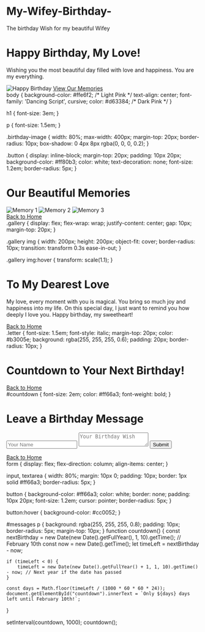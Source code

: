 # My-Wifey-Birthday-
The birthday Wish for my beautiful Wifey
<!DOCTYPE html>
<html lang="en">
<head>
    <meta charset="UTF-8">
    <meta name="viewport" content="width=device-width, initial-scale=1.0">
    <title>Happy Birthday, My Love</title>
    <link rel="stylesheet" href="styles.css">
</head>
<body>
    <div class="container">
        <h1>Happy Birthday, My Love!</h1>
        <p>Wishing you the most beautiful day filled with love and happiness. You are my everything.</p>
        <img src="birthday-image.jpg" alt="Happy Birthday" class="birthday-image">
        <a href="gallery.html" class="button">View Our Memories</a>
    </div>
</body>
</html>
body {
    background-color: #ffe6f2; /* Light Pink */
    text-align: center;
    font-family: 'Dancing Script', cursive;
    color: #d63384; /* Dark Pink */
}

h1 {
    font-size: 3em;
}

p {
    font-size: 1.5em;
}

.birthday-image {
    width: 80%;
    max-width: 400px;
    margin-top: 20px;
    border-radius: 10px;
    box-shadow: 0 4px 8px rgba(0, 0, 0, 0.2);
}

.button {
    display: inline-block;
    margin-top: 20px;
    padding: 10px 20px;
    background-color: #ff80b3;
    color: white;
    text-decoration: none;
    font-size: 1.2em;
    border-radius: 5px;
}
<!DOCTYPE html>
<html lang="en">
<head>
    <meta charset="UTF-8">
    <meta name="viewport" content="width=device-width, initial-scale=1.0">
    <title>Our Memories</title>
    <link rel="stylesheet" href="styles.css">
</head>
<body>
    <div class="container">
        <h1>Our Beautiful Memories</h1>
        <div class="gallery">
            <img src="img1.jpg" alt="Memory 1">
            <img src="img2.jpg" alt="Memory 2">
            <img src="img3.jpg" alt="Memory 3">
        </div>
        <a href="index.html" class="button">Back to Home</a>
    </div>
</body>
</html>
.gallery {
    display: flex;
    flex-wrap: wrap;
    justify-content: center;
    gap: 10px;
    margin-top: 20px;
}

.gallery img {
    width: 200px;
    height: 200px;
    object-fit: cover;
    border-radius: 10px;
    transition: transform 0.3s ease-in-out;
}

.gallery img:hover {
    transform: scale(1.1);
}
<!DOCTYPE html>
<html lang="en">
<head>
    <meta charset="UTF-8">
    <meta name="viewport" content="width=device-width, initial-scale=1.0">
    <title>My Love Letter</title>
    <link rel="stylesheet" href="styles.css">
</head>
<body>
    <div class="container">
        <h1>To My Dearest Love</h1>
        <p class="letter">
            My love, every moment with you is magical. You bring so much joy and happiness into my life. 
            On this special day, I just want to remind you how deeply I love you. 
            Happy birthday, my sweetheart!
        </p>
        <a href="index.html" class="button">Back to Home</a>
    </div>
</body>
</html>
.letter {
    font-size: 1.5em;
    font-style: italic;
    margin-top: 20px;
    color: #b3005e;
    background: rgba(255, 255, 255, 0.6);
    padding: 20px;
    border-radius: 10px;
}
<!DOCTYPE html>
<html lang="en">
<head>
    <meta charset="UTF-8">
    <meta name="viewport" content="width=device-width, initial-scale=1.0">
    <title>Birthday Countdown</title>
    <link rel="stylesheet" href="styles.css">
    <script defer src="script.js"></script>
</head>
<body>
    <div class="container">
        <h1>Countdown to Your Next Birthday!</h1>
        <p id="countdown"></p>
        <a href="index.html" class="button">Back to Home</a>
    </div>
</body>
</html>
#countdown {
    font-size: 2em;
    color: #ff66a3;
    font-weight: bold;
}
<!DOCTYPE html>
<html lang="en">
<head>
    <meta charset="UTF-8">
    <meta name="viewport" content="width=device-width, initial-scale=1.0">
    <title>Birthday Wishes</title>
    <link rel="stylesheet" href="styles.css">
</head>
<body>
    <div class="container">
        <h1>Leave a Birthday Message</h1>
        <form id="wishesForm">
            <input type="text" id="name" placeholder="Your Name" required>
            <textarea id="message" placeholder="Your Birthday Wish" required></textarea>
            <button type="submit">Submit</button>
        </form>
        <div id="messages"></div>
        <a href="index.html" class="button">Back to Home</a>
    </div>
    <script>
        document.getElementById("wishesForm").addEventListener("submit", function(event) {
            event.preventDefault();
            let name = document.getElementById("name").value;
            let message = document.getElementById("message").value;
            let newMessage = document.createElement("p");
            newMessage.innerHTML = `<strong>${name}:</strong> ${message}`;
            document.getElementById("messages").appendChild(newMessage);
            document.getElementById("wishesForm").reset();
        });
    </script>
</body>
</html>
form {
    display: flex;
    flex-direction: column;
    align-items: center;
}

input, textarea {
    width: 80%;
    margin: 10px 0;
    padding: 10px;
    border: 1px solid #ff66a3;
    border-radius: 5px;
}

button {
    background-color: #ff66a3;
    color: white;
    border: none;
    padding: 10px 20px;
    font-size: 1.2em;
    cursor: pointer;
    border-radius: 5px;
}

button:hover {
    background-color: #cc0052;
}

#messages p {
    background: rgba(255, 255, 255, 0.8);
    padding: 10px;
    border-radius: 5px;
    margin-top: 10px;
}
function countdown() {
    const nextBirthday = new Date(new Date().getFullYear(), 1, 10).getTime(); // February 10th
    const now = new Date().getTime();
    let timeLeft = nextBirthday - now;

    if (timeLeft < 0) {
        timeLeft = new Date(new Date().getFullYear() + 1, 1, 10).getTime() - now; // Next year if the date has passed
    }

    const days = Math.floor(timeLeft / (1000 * 60 * 60 * 24));
    document.getElementById("countdown").innerText = `Only ${days} days left until February 10th!`;
}

setInterval(countdown, 1000);
countdown();
